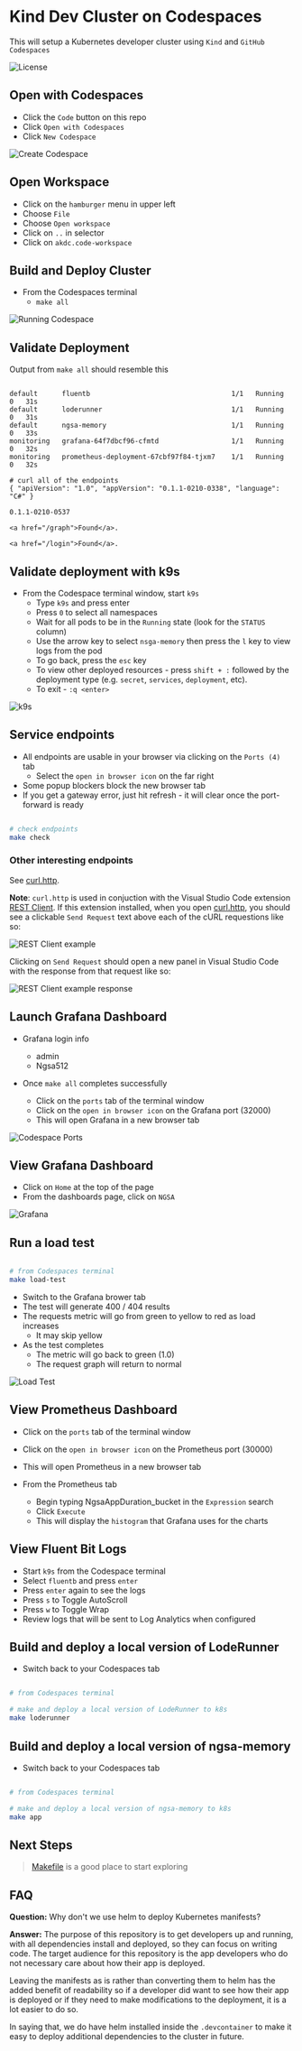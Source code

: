 # Kind Dev Cluster on Codespaces

This will setup a Kubernetes developer cluster using `Kind` and `GitHub Codespaces`

![License](https://img.shields.io/badge/license-MIT-green.svg)

## Open with Codespaces

- Click the `Code` button on this repo
- Click `Open with Codespaces`
- Click `New Codespace`

![Create Codespace](./images/OpenWithCodespaces.jpg)

## Open Workspace

- Click on the `hamburger` menu in upper left
- Choose `File`
- Choose `Open workspace`
- Click on `..` in selector
- Click on `akdc.code-workspace`

## Build and Deploy Cluster

- From the Codespaces terminal
  - `make all`

![Running Codespace](./images/RunningCodespace.jpg)

## Validate Deployment

Output from `make all` should resemble this

```text

default      fluentb                                   1/1   Running   0   31s
default      loderunner                                1/1   Running   0   31s
default      ngsa-memory                               1/1   Running   0   33s
monitoring   grafana-64f7dbcf96-cfmtd                  1/1   Running   0   32s
monitoring   prometheus-deployment-67cbf97f84-tjxm7    1/1   Running   0   32s

# curl all of the endpoints
{ "apiVersion": "1.0", "appVersion": "0.1.1-0210-0338", "language": "C#" }

0.1.1-0210-0537

<a href="/graph">Found</a>.

<a href="/login">Found</a>.

```

## Validate deployment with k9s

- From the Codespace terminal window, start `k9s`
  - Type `k9s` and press enter
  - Press `0` to select all namespaces
  - Wait for all pods to be in the `Running` state (look for the `STATUS` column)
  - Use the arrow key to select `nsga-memory` then press the `l` key to view logs from the pod
  - To go back, press the `esc` key
  - To view other deployed resources - press `shift + :` followed by the deployment type (e.g. `secret`, `services`, `deployment`, etc).
  - To exit - `:q <enter>`

![k9s](./images/k9s.jpg)

## Service endpoints

- All endpoints are usable in your browser via clicking on the `Ports (4)` tab
  - Select the `open in browser icon` on the far right
- Some popup blockers block the new browser tab
- If you get a gateway error, just hit refresh - it will clear once the port-forward is ready

```bash

# check endpoints
make check

```

### Other interesting endpoints

See [curl.http](./curl.http).

**Note**: `curl.http` is used in conjuction with the Visual Studio Code extension [REST Client](https://marketplace.visualstudio.com/items?itemName=humao.rest-client). If this extension installed, when you open [curl.http](./curl.http), you should see a clickable `Send Request` text above each of the cURL requestions like so:

![REST Client example](./images/RESTClient.png)

Clicking on `Send Request` should open a new panel in Visual Studio Code with the response from that request like so:

![REST Client example response](./images/RESTClientResponse.png)

## Launch Grafana Dashboard

- Grafana login info
  - admin
  - Ngsa512

- Once `make all` completes successfully
  - Click on the `ports` tab of the terminal window
  - Click on the `open in browser icon` on the Grafana port (32000)
  - This will open Grafana in a new browser tab

![Codespace Ports](./images/CodespacePorts.jpg)

## View Grafana Dashboard

- Click on `Home` at the top of the page
- From the dashboards page, click on `NGSA`

![Grafana](./images/Grafana.jpg)

## Run a load test

```bash

# from Codespaces terminal
make load-test

```

- Switch to the Grafana brower tab
- The test will generate 400 / 404 results
- The requests metric will go from green to yellow to red as load increases
  - It may skip yellow
- As the test completes
  - The metric will go back to green (1.0)
  - The request graph will return to normal

![Load Test](./images/LoadTest.jpg)

## View Prometheus Dashboard

- Click on the `ports` tab of the terminal window
- Click on the `open in browser icon` on the Prometheus port (30000)
- This will open Prometheus in a new browser tab

- From the Prometheus tab
  - Begin typing NgsaAppDuration_bucket in the `Expression` search
  - Click `Execute`
  - This will display the `histogram` that Grafana uses for the charts

## View Fluent Bit Logs

- Start `k9s` from the Codespace terminal
- Select `fluentb` and press `enter`
- Press `enter` again to see the logs
- Press `s` to Toggle AutoScroll
- Press `w` to Toggle Wrap
- Review logs that will be sent to Log Analytics when configured

## Build and deploy a local version of LodeRunner

- Switch back to your Codespaces tab

```bash

# from Codespaces terminal

# make and deploy a local version of LodeRunner to k8s
make loderunner

```

## Build and deploy a local version of ngsa-memory

- Switch back to your Codespaces tab

```bash

# from Codespaces terminal

# make and deploy a local version of ngsa-memory to k8s
make app

```

## Next Steps

> [Makefile](./Makefile) is a good place to start exploring

## FAQ

**Question:** Why don't we use helm to deploy Kubernetes manifests?

**Answer:** The purpose of this repository is to get developers up and running, with all dependencies install and deployed, so they can focus on writing code. The target audience for this repository is the app developers who do not necessary care about how their app is deployed.

Leaving the manifests as is rather than converting them to helm has the added benefit of readability so if a developer did want to see how their app is deployed or if they need to make modifications to the deployment, it is a lot easier to do so.

In saying that, we do have helm installed inside the `.devcontainer` to make it easy to deploy additional dependencies to the cluster in future.
